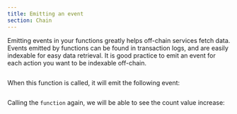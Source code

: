 ```yaml
---
title: Emitting an event
section: Chain
---
```


Emitting events in your functions greatly helps off-chain services fetch data.
Events emitted by functions can be found in transaction logs, and are easily
indexable for easy data retrieval. It is good practice to emit an event for 
each action you want to be indexable off-chain.

```go file=./event.gno
```

When this function is called, it will emit the following event:


```json file=./output1.json
```


Calling the `function` again, we will be able to see the count value increase:

```json file=./output2.json
```